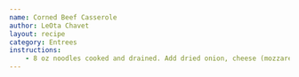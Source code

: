 ```yaml
---
name: Corned Beef Casserole
author: LeOta Chavet
layout: recipe
category: Entrees
instructions:
    - 8 oz noodles cooked and drained. Add dried onion, cheese (mozzarella?), 1 can creamed chicken soup, and 1 can milk. Break up 1 can of corn beef. Stir well and place in greased casserole. Top with cracker or bread crumbs and parmesan cheese. Bake 30 min at 400 degrees.
---
```

